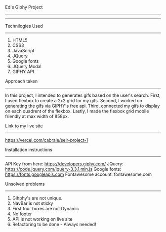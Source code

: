 Ed's Giphy Project
___________________________________________
___________________________________________



Technilogies Used
___________________________________________

1. HTML5
2. CSS3
3. JavaScript
4. JQuery
5. Google fonts
6. JQuery Modal
7. GIPHY API


Approach taken
___________________________________________

In this project, I intended to generates gifs based on the user's search. First, I used flexbox to create a 2x2 grid for my gifs. Second, I worked on generating the gifs via GIPHY's free api. Third, connected my gifs to display on each quadrent of the flexbox. Lastly, I made the flexbox grid mobile friendly at max width of 858px. 



Link to my live site
___________________________________________
https://vercel.com/cabrale/seir-project-1

Installation instructions
___________________________________________

API Key from here: https://developers.giphy.com/
JQuery: https://code.jquery.com/jquery-3.3.1.min.js 
Google fonts: https://fonts.googleapis.com
Fontawesome account: fontawesome.com


Unsolved problems
___________________________________________

1. Gihphy's are not unique.
2. NavBar is not sticky
3. First four boxes are not Dynamic
4. No footer
5. API is not working on live site
6. Refactoring to be done - Always needed!



